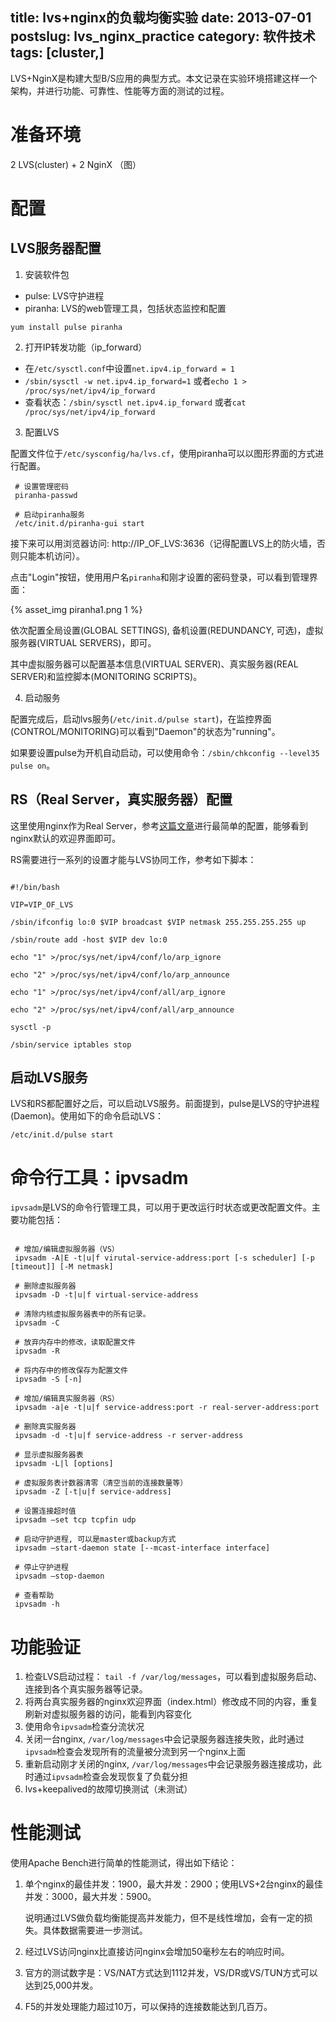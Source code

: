 title: lvs+nginx的负载均衡实验
date: 2013-07-01
postslug: lvs_nginx_practice
category: 软件技术
tags: [cluster,]
---

 LVS+NginX是构建大型B/S应用的典型方式。本文记录在实验环境搭建这样一个架构，并进行功能、可靠性、性能等方面的测试的过程。

<!-- more -->

# 准备环境

2 LVS(cluster) + 2 NginX
（图）

# 配置

## LVS服务器配置

1. 安装软件包

- pulse: LVS守护进程
- piranha: LVS的web管理工具，包括状态监控和配置

```
yum install pulse piranha
```



2. 打开IP转发功能（ip_forward）

- 在`/etc/sysctl.conf`中设置`net.ipv4.ip_forward = 1`
- `/sbin/sysctl -w net.ipv4.ip_forward=1` 或者`echo 1 > /proc/sys/net/ipv4/ip_forward`
- 查看状态：`/sbin/sysctl net.ipv4.ip_forward` 或者`cat /proc/sys/net/ipv4/ip_forward`

3. 配置LVS

配置文件位于`/etc/sysconfig/ha/lvs.cf`，使用piranha可以以图形界面的方式进行配置。

```
 # 设置管理密码
 piranha-passwd

 # 启动piranha服务
 /etc/init.d/piranha-gui start

```

接下来可以用浏览器访问: http://IP_OF_LVS:3636（记得配置LVS上的防火墙，否则只能本机访问）。

点击"Login"按钮，使用用户名`piranha`和刚才设置的密码登录，可以看到管理界面：

{% asset_img piranha1.png 1 %}

依次配置全局设置(GLOBAL SETTINGS), 备机设置(REDUNDANCY, 可选)，虚拟服务器(VIRTUAL SERVERS)，即可。

其中虚拟服务器可以配置基本信息(VIRTUAL SERVER)、真实服务器(REAL SERVER)和监控脚本(MONITORING SCRIPTS)。

4. 启动服务

配置完成后，启动lvs服务(`/etc/init.d/pulse start`)，在监控界面(CONTROL/MONITORING)可以看到"Daemon"的状态为"running"。

如果要设置pulse为开机自动启动，可以使用命令：`/sbin/chkconfig --level35 pulse on`。


## RS（Real Server，真实服务器）配置

这里使用nginx作为Real Server，参考[这篇文章](http://thinkinside.tk/2013/05/27/nginx_keepalived.html)进行最简单的配置，能够看到nginx默认的欢迎界面即可。

RS需要进行一系列的设置才能与LVS协同工作，参考如下脚本：

```

#!/bin/bash

VIP=VIP_OF_LVS

/sbin/ifconfig lo:0 $VIP broadcast $VIP netmask 255.255.255.255 up

/sbin/route add -host $VIP dev lo:0

echo "1" >/proc/sys/net/ipv4/conf/lo/arp_ignore

echo "2" >/proc/sys/net/ipv4/conf/lo/arp_announce

echo "1" >/proc/sys/net/ipv4/conf/all/arp_ignore

echo "2" >/proc/sys/net/ipv4/conf/all/arp_announce

sysctl -p

/sbin/service iptables stop

```


## 启动LVS服务

LVS和RS都配置好之后，可以启动LVS服务。前面提到，pulse是LVS的守护进程(Daemon)。使用如下的命令启动LVS：

    /etc/init.d/pulse start

# 命令行工具：ipvsadm

`ipvsadm`是LVS的命令行管理工具，可以用于更改运行时状态或更改配置文件。主要功能包括：

```

 # 增加/编辑虚拟服务器（VS）
 ipvsadm -A|E -t|u|f virutal-service-address:port [-s scheduler] [-p [timeout]] [-M netmask]

 # 删除虚拟服务器
 ipvsadm -D -t|u|f virtual-service-address

 # 清除内核虚拟服务器表中的所有记录。
 ipvsadm -C

 # 放弃内存中的修改，读取配置文件
 ipvsadm -R

 # 将内存中的修改保存为配置文件
 ipvsadm -S [-n]

 # 增加/编辑真实服务器（RS）
 ipvsadm -a|e -t|u|f service-address:port -r real-server-address:port

 # 删除真实服务器
 ipvsadm -d -t|u|f service-address -r server-address

 # 显示虚拟服务器表
 ipvsadm -L|l [options]

 # 虚拟服务表计数器清零（清空当前的连接数量等）
 ipvsadm -Z [-t|u|f service-address]

 # 设置连接超时值
 ipvsadm –set tcp tcpfin udp

 # 启动守护进程, 可以是master或backup方式
 ipvsadm –start-daemon state [--mcast-interface interface]

 # 停止守护进程
 ipvsadm –stop-daemon

 # 查看帮助
 ipvsadm -h

```

# 功能验证

1. 检查LVS启动过程： `tail -f /var/log/messages`，可以看到虚拟服务启动、连接到各个真实服务器等记录。
2. 将两台真实服务器的nginx欢迎界面（index.html）修改成不同的内容，重复刷新对虚拟服务器的访问，能看到内容变化
3. 使用命令`ipvsadm`检查分流状况
4. 关闭一台nginx, `/var/log/messages`中会记录服务器连接失败，此时通过`ipvsadm`检查会发现所有的流量被分流到另一个nginx上面
5. 重新启动刚才关闭的nginx, `/var/log/messages`中会记录服务器连接成功，此时通过`ipvsadm`检查会发现恢复了负载分担
6. lvs+keepalived的故障切换测试（未测试）


# 性能测试

使用Apache Bench进行简单的性能测试，得出如下结论：

1. 单个nginx的最佳并发：1900，最大并发：2900；使用LVS+2台nginx的最佳并发：3000，最大并发：5900。

   说明通过LVS做负载均衡能提高并发能力，但不是线性增加，会有一定的损失。具体数据需要进一步测试。

2. 经过LVS访问nginx比直接访问nginx会增加50毫秒左右的响应时间。

3. 官方的测试数字是：VS/NAT方式达到1112并发，VS/DR或VS/TUN方式可以达到25,000并发。

4. F5的并发处理能力超过10万，可以保持的连接数能达到几百万。

